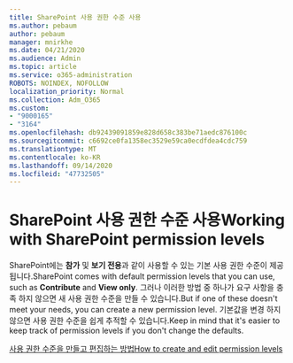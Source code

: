```yaml
---
title: SharePoint 사용 권한 수준 사용
ms.author: pebaum
author: pebaum
manager: mnirkhe
ms.date: 04/21/2020
ms.audience: Admin
ms.topic: article
ms.service: o365-administration
ROBOTS: NOINDEX, NOFOLLOW
localization_priority: Normal
ms.collection: Adm_O365
ms.custom:
- "9000165"
- "3164"
ms.openlocfilehash: db92439091859e828d658c383be71aedc876100c
ms.sourcegitcommit: c6692ce0fa1358ec3529e59ca0ecdfdea4cdc759
ms.translationtype: MT
ms.contentlocale: ko-KR
ms.lasthandoff: 09/14/2020
ms.locfileid: "47732505"
---
```

# <a name="working-with-sharepoint-permission-levels"></a><span data-ttu-id="7d3fe-102">SharePoint 사용 권한 수준 사용</span><span class="sxs-lookup"><span data-stu-id="7d3fe-102">Working with SharePoint permission levels</span></span>

<span data-ttu-id="7d3fe-103">SharePoint에는 **참가** 및 **보기 전용**과 같이 사용할 수 있는 기본 사용 권한 수준이 제공 됩니다.</span><span class="sxs-lookup"><span data-stu-id="7d3fe-103">SharePoint comes with default permission levels that you can use, such as **Contribute** and **View only**.</span></span> <span data-ttu-id="7d3fe-104">그러나 이러한 방법 중 하나가 요구 사항을 충족 하지 않으면 새 사용 권한 수준을 만들 수 있습니다.</span><span class="sxs-lookup"><span data-stu-id="7d3fe-104">But if one of these doesn't meet your needs, you can create a new permission level.</span></span> <span data-ttu-id="7d3fe-105">기본값을 변경 하지 않으면 사용 권한 수준을 쉽게 추적할 수 있습니다.</span><span class="sxs-lookup"><span data-stu-id="7d3fe-105">Keep in mind that it's easier to keep track of permission levels if you don't change the defaults.</span></span>

[<span data-ttu-id="7d3fe-106">사용 권한 수준을 만들고 편집하는 방법</span><span class="sxs-lookup"><span data-stu-id="7d3fe-106">How to create and edit permission levels</span></span>](https://docs.microsoft.com/sharepoint/how-to-create-and-edit-permission-levels)
